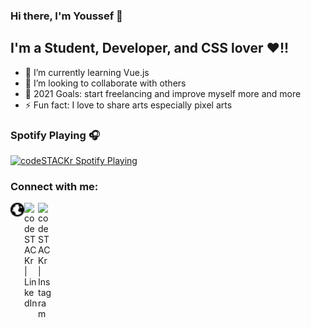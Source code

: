 ### Hi there, I'm Youssef 👋

## I'm a Student, Developer, and CSS lover ❤!!

- 🌱 I’m currently learning Vue.js
- 👯 I’m looking to collaborate with others
- 🥅 2021 Goals: start freelancing and improve myself more and more
- ⚡ Fun fact: I love to share arts especially pixel arts

### Spotify Playing 🎧

[<img src="https://now-playing-codestackr.vercel.app/api/spotify-playing" alt="codeSTACKr Spotify Playing" width="350" />](https://open.spotify.com/user/31padjfhsdrcfpcpzichwslhuryy?si=93643ba34b5b4036)

### Connect with me:

[<img align="left" alt="codeSTACKr.com" width="22px" src="https://raw.githubusercontent.com/iconic/open-iconic/master/svg/globe.svg" />](https://www.facebook.com/profile.php?id=100013575014881)
[<img align="left" alt="codeSTACKr | LinkedIn" width="22px" src="https://cdn.jsdelivr.net/npm/simple-icons@v3/icons/linkedin.svg" />](https://www.linkedin.com/in/youssef-bouhalla-745b1b213/)
[<img align="left" alt="codeSTACKr | Instagram" width="22px" src="https://cdn.jsdelivr.net/npm/simple-icons@v3/icons/instagram.svg" />](https://www.instagram.com/ussef_bhl/)

<br />

